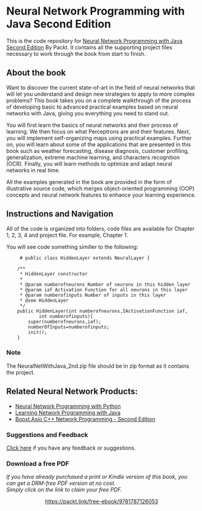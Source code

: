 # Neural Network Programming with Java Second Edition
This is the code repository for [Neural Network Programming with Java Second Edition](https://www.packtpub.com/big-data-and-business-intelligence/neural-network-programming-java-second-edition?utm_source=github&utm_medium=repository&utm_content=9781787126053) By Packt. It contains all the supporting project files necessary to work through the book from start to finish.

## About the book

Want to discover the current state-of-art in the field of neural networks that will let you understand and design new strategies to apply to more complex problems? This book takes you on a complete walkthrough of the process of developing basic to advanced practical examples based on neural networks with Java, giving you everything you need to stand out.

You will first learn the basics of neural networks and their process of learning. We then focus on what Perceptrons are and their features. Next, you will implement self-organizing maps using practical examples. Further on, you will learn about some of the applications that are presented in this book such as weather forecasting, disease diagnosis, customer profiling, generalization, extreme machine learning, and characters recognition (OCR). Finally, you will learn methods to optimize and adapt neural networks in real time.

All the examples generated in the book are provided in the form of illustrative source code, which merges object-oriented programming (OOP) concepts and neural network features to enhance your learning experience.

## Instructions and Navigation
All of the code is organized into folders, code files are available for Chapter 1, 2, 3, 4 and project file. For example, Chapter 1. 

You will see code something similler to the following:

```
     # public class HiddenLayer extends NeuralLayer {
    
    /**
     * HiddenLayer constructor
     * 
     * @param numberofneurons Number of neurons in this hidden layer
     * @param iaf Activation Function for all neurons in this layer
     * @param numberofinputs Number of inputs in this layer
     * @see HiddenLayer
     */
    public HiddenLayer(int numberofneurons,IActivationFunction iaf,
            int numberofinputs){
        super(numberofneurons,iaf);
        numberOfInputs=numberofinputs;
        init();
    }
```
### Note

The NeuralNetWithJava_2nd.zip file should be in zip format as it contains the project.

## Related Neural Network Products:

* [Neural Network Programming with Python](https://www.packtpub.com/big-data-and-business-intelligence/neural-network-programming-python?utm_source=github&utm_medium=repository&utm_content=9781784398217)
* [Learning Network Programming with Java](https://www.packtpub.com/application-development/learning-network-programming-java?utm_source=github&utm_medium=repository&utm_content=9781785885471)
* [Boost.Asio C++ Network Programming - Second Edition](https://www.packtpub.com/networking-and-servers/boostasio-c-network-programming-second-edition?utm_source=github&utm_medium=repository&utm_content=9781785283079)


### Suggestions and Feedback
[Click here](https://docs.google.com/forms/d/e/1FAIpQLSe5qwunkGf6PUvzPirPDtuy1Du5Rlzew23UBp2S-P3wB-GcwQ/viewform) if you have any feedback or suggestions.

    
    
    



### Download a free PDF

 <i>If you have already purchased a print or Kindle version of this book, you can get a DRM-free PDF version at no cost.<br>Simply click on the link to claim your free PDF.</i>
<p align="center"> <a href="https://packt.link/free-ebook/9781787126053">https://packt.link/free-ebook/9781787126053 </a> </p>